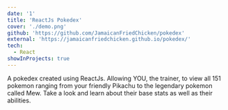 ```yaml
---
date: '1'
title: 'ReactJs Pokedex'
cover: './demo.png'
github: 'https://github.com/JamaicanFriedChicken/pokedex'
external: 'https://jamaicanfriedchicken.github.io/pokedex/'
tech:
  - React
showInProjects: true
---
```


A pokedex created using ReactJs. Allowing YOU, the trainer, to view all 151 pokemon ranging from your friendly Pikachu to the legendary pokemon called Mew. Take a look and learn about their base stats as well as their abilities. 

